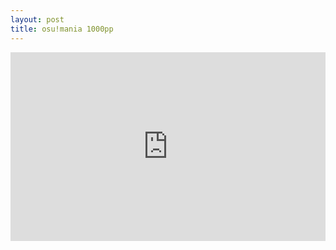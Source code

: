 ```yaml
---
layout: post
title: osu!mania 1000pp
---
```


<div style="position: relative; padding: 30% 45%;">
<iframe style="position: absolute; width: 100%; height: 100%; left: 0; top: 0;" src="https://player.bilibili.com/player.html?aid=613573973&bvid=BV1Xh4y1b7jv&cid=1128411170&page=1&as_wide=1&high_quality=1&danmaku=0" frameborder="no" scrolling="no"></iframe>
</div>